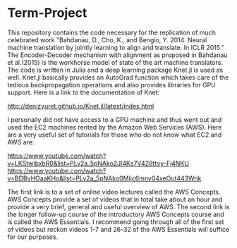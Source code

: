 # Term-Project

  This repository contains the code necessary for the replication of much celebrated work "Bahdanau, D., Cho, K., and Bengio, Y. 2014. Neural machine translation by jointly learning to align and translate. In ICLR 2015." The Encoder-Decoder mechanism with alignment as proposed in Bahdanau et al.(2015) is the workhorse model of state of the art machine translators. 
The code is written in Julia and a deep learning package Knet.jl is used as well. Knet.jl basically provides an AutoGrad function which takes care of the tedious backpropagation operations and also provides libraries for GPU support. Here is a link to the documentation of Knet:

http://denizyuret.github.io/Knet.jl/latest/index.html

I personally did not have access to a GPU machine and thus went out and used the EC2 machines rented by the Amazon Web Services (AWS). Here are a very useful set of tutorials for those who do not know what EC2 and AWS are:

https://www.youtube.com/watch?v=LKStwibxbR0&list=PLv2a_5pNAko2Jl4Ks7V428ttvy-Fj4NKU
https://www.youtube.com/watch?v=BDBvHOaaKHo&list=PLv2a_5pNAko0Mijc6mnv04xeOut443Wnk

The first link is to a set of online video lectures called the AWS Concepts. AWS Concepts provide a set of videos that in total take about an hour and provide a very brief, general and useful overview of AWS. The second link is the longer follow-up course of the introductory AWS Concepts course and is called the AWS Essentials. I recommend going through all of the first set of videos but reckon videos 1-7 and 26-32 of the AWS Essentials will suffice for our purposes.  
